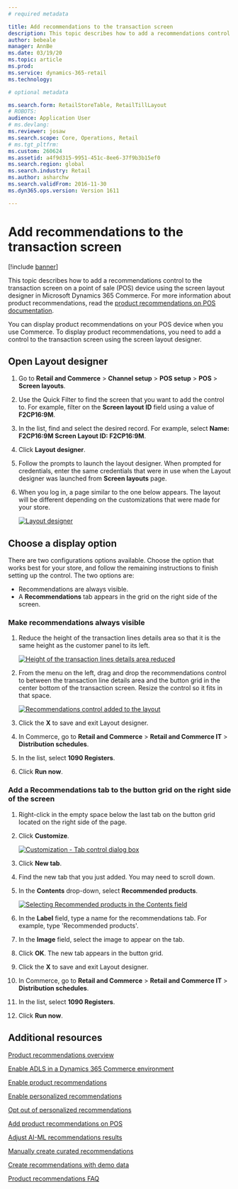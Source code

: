 ```yaml
---
# required metadata

title: Add recommendations to the transaction screen
description: This topic describes how to add a recommendations control to the transaction screen on a point of sale (POS) device using the screen layout designer in Microsoft Dynamics 365 Commerce.
author: bebeale
manager: AnnBe
ms.date: 03/19/20
ms.topic: article
ms.prod: 
ms.service: dynamics-365-retail
ms.technology: 

# optional metadata

ms.search.form: RetailStoreTable, RetailTillLayout
# ROBOTS: 
audience: Application User
# ms.devlang: 
ms.reviewer: josaw
ms.search.scope: Core, Operations, Retail
# ms.tgt_pltfrm: 
ms.custom: 260624
ms.assetid: a4f9d315-9951-451c-8ee6-37f9b3b15ef0
ms.search.region: global
ms.search.industry: Retail
ms.author: asharchw
ms.search.validFrom: 2016-11-30
ms.dyn365.ops.version: Version 1611

---
```


# Add recommendations to the transaction screen

[!include [banner](includes/banner.md)]


This topic describes how to add a recommendations control to the transaction screen on a point of sale (POS) device using the screen layout designer in Microsoft Dynamics 365 Commerce. For more information about product recommendations, read the  [product recommendations on POS documentation](product.md).


You can display product recommendations on your POS device when you use Commerce. To display product recommendations, you need to add a control to the transaction screen using the screen layout designer. 

## Open Layout designer

1. Go to **Retail and Commerce** &gt; **Channel setup** &gt; **POS setup** &gt; **POS** &gt; **Screen layouts**.
2. Use the Quick Filter to find the screen that you want to add the control to. For example, filter on the **Screen layout ID** field using a value of **F2CP16:9M**.
3. In the list, find and select the desired record. For example, select **Name: F2CP16:9M Screen Layout ID: F2CP16:9M**.
4. Click **Layout designer**.
5. Follow the prompts to launch the layout designer. When prompted for credentials, enter the same credentials that were in use when the Layout designer was launched from **Screen layouts** page.
6. When you log in, a page similar to the one below appears. The layout will be different depending on the customizations that were made for your store.


    [![Layout designer](./media/screenlayout-pic-1.png)](./media/screenlayout-pic-1.png)

## Choose a display option

There are two configurations options available. Choose the option that works best for your store, and follow the remaining instructions to finish setting up the control. The two options are:

- Recommendations are always visible.
- A **Recommendations** tab appears in the grid on the right side of the screen.

### Make recommendations always visible


1. Reduce the height of the transaction lines details area so that it is the same height as the customer panel to its left.


    [![Height of the transaction lines details area reduced](./media/screenlayout-pic-2.png)](./media/screenlayout-pic-2.png)

2. From the menu on the left, drag and drop the recommendations control to between the transaction line details area and the button grid in the center bottom of the transaction screen. Resize the control so it fits in that space.

    [![Recommendations control added to the layout](./media/screenlayout-pic-3.png)](./media/screenlayout-pic-3.png)


3. Click the **X** to save and exit Layout designer.
4. In Commerce, go to **Retail and Commerce** &gt; **Retail and Commerce IT** &gt; **Distribution schedules**.
5. In the list, select **1090 Registers**.
6. Click **Run now**.


### Add a Recommendations tab to the button grid on the right side of the screen

1. Right-click in the empty space below the last tab on the button grid located on the right side of the page.

2. Click **Customize**.

    [![Customization - Tab control dialog box](./media/pic-5.png)](./media/pic-5.png)

3. Click **New tab**.
4. Find the new tab that you just added. You may need to scroll down.
5. In the **Contents** drop-down, select **Recommended products**.

    [![Selecting Recommended products in the Contents field](./media/pic-6.png)](./media/pic-6.png)

6. In the **Label** field, type a name for the recommendations tab. For example, type 'Recommended products'.
7. In the **Image** field, select the image to appear on the tab.
8. Click **OK**. The new tab appears in the button grid.
9. Click the **X** to save and exit Layout designer.
10. In Commerce, go to **Retail and Commerce** &gt; **Retail and Commerce IT** &gt; **Distribution schedules**.
11. In the list, select **1090 Registers**.
12. Click **Run now**.

## Additional resources

[Product recommendations overview](product-recommendations.md)

[Enable ADLS in a Dynamics 365 Commerce environment](enable-adls-environment.md)

[Enable product recommendations](enable-product-recommendations.md)

[Enable personalized recommendations](personalized-recommendations.md)

[Opt out of personalized recommendations](personalization-gdpr.md)

[Add product recommendations on POS](product.md)

[Adjust AI-ML recommendations results](modify-product-recommendation-results.md)

[Manually create curated recommendations](create-editorial-recommendation-lists.md)

[Create recommendations with demo data](product-recommendations-demo-data.md)

[Product recommendations FAQ](faq-recommendations.md)
